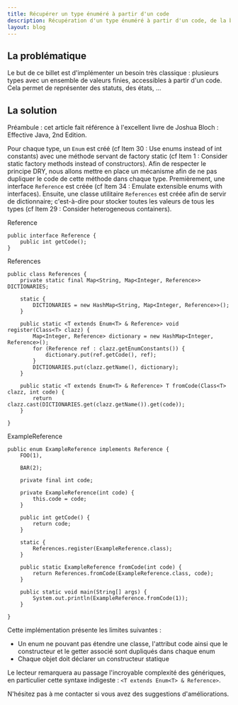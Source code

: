 ```yaml
---
title: Récupérer un type énuméré à partir d'un code
description: Récupération d'un type énuméré à partir d'un code, de la bonne utilisation des Generics de Java 5
layout: blog
---
```

## La problématique

Le but de ce billet est d'implémenter un besoin très classique : plusieurs types avec un ensemble de
valeurs finies, accessibles à partir d'un code. Cela permet de représenter des statuts, des états, …

## La solution

Préambule : cet article fait référence à l'excellent livre de Joshua Bloch : Effective Java, 2nd
Edition.

Pour chaque type, un `Enum` est créé (cf Item 30 : Use enums instead of int constants) avec une
méthode servant de factory static (cf Item 1 : Consider static factory methods instead of
constructors). Afin de respecter le principe DRY, nous allons mettre en place un mécanisme afin de
ne pas dupliquer le code de cette méthode dans chaque type. Premièrement, une interface `Reference`
est créée (cf Item 34 : Emulate extensible enums with interfaces). Ensuite, une classe utilitaire
`References` est créée afin de servir de dictionnaire; c'est-à-dire pour stocker toutes les valeurs
de tous les types (cf Item 29 : Consider heterogeneous containers).

Reference

```
public interface Reference {
    public int getCode();
}
```

References

```
public class References {
    private static final Map<String, Map<Integer, Reference>> DICTIONARIES;

    static {
        DICTIONARIES = new HashMap<String, Map<Integer, Reference>>();
    }

    public static <T extends Enum<T> & Reference> void register(Class<T> clazz) {
        Map<Integer, Reference> dictionary = new HashMap<Integer, Reference>();
        for (Reference ref : clazz.getEnumConstants()) {
            dictionary.put(ref.getCode(), ref);
        }
        DICTIONARIES.put(clazz.getName(), dictionary);
    }

    public static <T extends Enum<T> & Reference> T fromCode(Class<T> clazz, int code) {
        return clazz.cast(DICTIONARIES.get(clazz.getName()).get(code));
    }

}
```

ExampleReference

```
public enum ExampleReference implements Reference {
    FOO(1),

    BAR(2);

    private final int code;

    private ExampleReference(int code) {
        this.code = code;
    }

    public int getCode() {
        return code;
    }

    static {
        References.register(ExampleReference.class);
    }

    public static ExampleReference fromCode(int code) {
        return References.fromCode(ExampleReference.class, code);
    }

    public static void main(String[] args) {
        System.out.println(ExampleReference.fromCode(1));
    }

}
```

Cette implémentation présente les limites suivantes :

-   Un enum ne pouvant pas étendre une classe, l'attribut code ainsi que le constructeur et le
    getter associé sont dupliqués dans chaque enum
-   Chaque objet doit déclarer un constructeur statique

Le lecteur remarquera au passage l'incroyable complexité des génériques, en particulier cette
syntaxe indigeste : `<T extends Enum<T> & Reference>`.

N'hésitez pas à me contacter si vous avez des suggestions d'améliorations.
